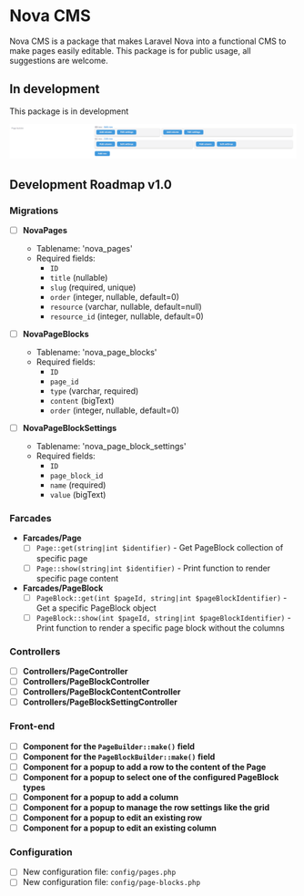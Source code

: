 # Nova CMS

Nova CMS is a package that makes Laravel Nova into a functional CMS to make pages easily editable. This package is for public usage, all suggestions are welcome.

## In development

This package is in development

![Page Builder Field](./docs/images/progress-field-v1.PNG)

## Development Roadmap v1.0

### Migrations
- [ ] **NovaPages** 
    - Tablename: 'nova_pages'
    - Required fields:
        - `ID`
        - `title` (nullable)
        - `slug` (required, unique)
        - `order` (integer, nullable, default=0)
        - `resource` (varchar, nullable, default=null)
        - `resource_id` (integer, nullable, default=0)
    
- [ ] **NovaPageBlocks** 
    - Tablename: 'nova_page_blocks'
    - Required fields:
        - `ID`
        - `page_id`
        - `type` (varchar, required)
        - `content` (bigText)
        - `order` (integer, nullable, default=0)
    
- [ ] **NovaPageBlockSettings**
    - Tablename: 'nova_page_block_settings'
    - Required fields:
        - `ID`
        - `page_block_id`
        - `name` (required)
        - `value` (bigText)

### Farcades

- **Farcades/Page**
    - [ ] `Page::get(string|int $identifier)` - Get PageBlock collection of specific page
    - [ ] `Page::show(string|int $identifier)` - Print function to render specific page content
    
- **Farcades/PageBlock**
    - [ ] `PageBlock::get(int $pageId, string|int $pageBlockIdentifier)` - Get a specific PageBlock object
    - [ ] `PageBlock::show(int $pageId, string|int $pageBlockIdentifier)` - Print function to render a specific page block without the columns

### Controllers

- [ ] **Controllers/PageController**
- [ ] **Controllers/PageBlockController**
- [ ] **Controllers/PageBlockContentController**
- [ ] **Controllers/PageBlockSettingController**

### Front-end

- [ ] **Component for the `PageBuilder::make()` field**
- [ ] **Component for the `PageBlockBuilder::make()` field**
- [ ] **Component for a popup to add a row to the content of the Page**
- [ ] **Component for a popup to select one of the configured PageBlock types**
- [ ] **Component for a popup to add a column**
- [ ] **Component for a popup to manage the row settings like the grid**
- [ ] **Component for a popup to edit an existing row**
- [ ] **Component for a popup to edit an existing column**

### Configuration

- [ ] New configuration file: `config/pages.php`
- [ ] New configuration file: `config/page-blocks.php`
